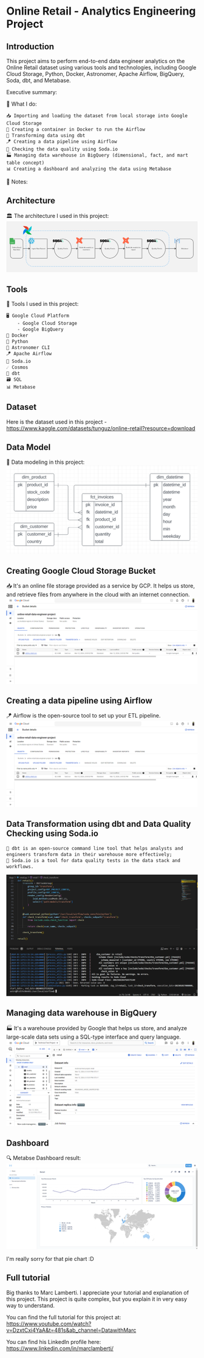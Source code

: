 # Online Retail - Analytics Engineering Project

## Introduction 
This project aims to perform end-to-end data engineer analytics on the Online Retail dataset using various tools and technologies, including Google Cloud Storage, Python, Docker, Astronomer, Apache Airflow, BigQuery, Soda, dbt, and Metabase. 

Executive summary: 

🔧 What I do:

    📥 Importing and loading the dataset from local storage into Google Cloud Storage
    🐳 Creating a container in Docker to run the Airflow
    🔄 Transforming data using dbt 
    🪁 Creating a data pipeline using Airflow
    🍹 Checking the data quality using Soda.io 
    🏭 Managing data warehouse in BigQuery (dimensional, fact, and mart table concept) 
    📊 Creating a dashboard and analyzing the data using Metabase 
      
📒 Notes: 

## Architecture 
🏛️ The architecture I used in this project: 
<img src="img/architecture.png"> 

## Tools 
🔧 Tools I used in this project:

    🖥️ Google Cloud Platform
        - Google Cloud Storage  
        - Google BigQuery 
    🐳 Docker
    🐍 Python 
    🔮 Astronomer CLI 
    🪁 Apache Airflow 
    🍹 Soda.io
    ☄️ Cosmos 
    🔄 dbt
    🗃️ SQL
    📊 Metabase

## Dataset 
Here is the dataset used in this project - https://www.kaggle.com/datasets/tunguz/online-retail?resource=download 

## Data Model 
📑 Data modeling in this project: 
<img src="img/data modelling.png"> 

## Creating Google Cloud Storage Bucket 
📥 It's an online file storage provided as a service by GCP. It helps us store, and retrieve files from anywhere in the cloud with an internet connection.
<img src="img/GCS Bucket.png"> 

## Creating a data pipeline using Airflow
🪁 Airflow is the open-source tool to set up your ETL pipeline. 
<img src="img/GCS Bucket.png">

## Data Transformation using dbt and Data Quality Checking using Soda.io 
    🔄 dbt is an open-source command line tool that helps analysts and engineers transform data in their warehouse more effectively; 
    🍹 Soda.io is a tool for data quality tests in the data stack and workflows. 
<img src="img/Data Checking using Soda.png"> 

## Managing data warehouse in BigQuery 
🏭 It's a warehouse provided by Google that helps us store, and analyze large-scale data sets using a SQL-type interface and query language. 
<img src="img/BQ Retail Dataset.png"> 

## Dashboard 
🔍 Metabse Dashboard result: 
<img src="img/Metabase report.png">  

I'm really sorry for that pie chart :D

## Full tutorial

Big thanks to Marc Lamberti. I appreciate your tutorial and explanation of this project. This project is quite complex, but you explain it in very easy way to understand.

You can find the full tutorial for this project at: https://www.youtube.com/watch?v=DzxtCxi4YaA&t=481s&ab_channel=DatawithMarc 

You can find his LinkedIn profile here: https://www.linkedin.com/in/marclamberti/ 
